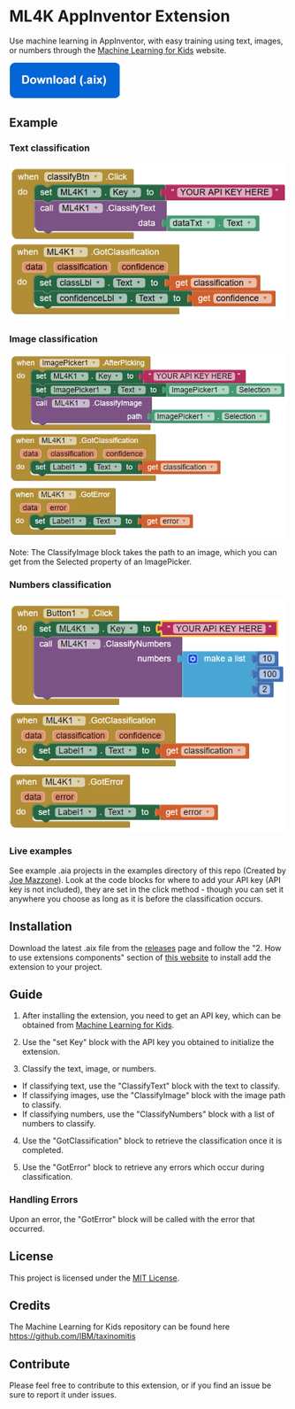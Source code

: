 # ML4K AppInventor Extension
Use machine learning in AppInventor, with easy training using text, images, or numbers through the [Machine Learning for Kids](https://machinelearningforkids.co.uk/) website.

[![Download (.aix)](examples/download.png)](https://github.com/kylecorry31/ML4K-AI-Extension/releases/download/v0.6-beta/ML4K.aix)

## Example

### Text classification
![ML4K Text Example](examples/ml4k-text.PNG)

### Image classification
![ML4K Image Example](examples/ml4k-image.PNG)

Note: The ClassifyImage block takes the path to an image, which you can get from the Selected property of an ImagePicker.

### Numbers classification
![ML4K Number Example](examples/ml4k-numbers.PNG)

### Live examples
See example .aia projects in the examples directory of this repo (Created by [Joe Mazzone](https://github.com/MrMazzone)). Look at the code blocks for where to add your API key (API key is not included), they are set in the click method - though you can set it anywhere you choose as long as it is before the classification occurs.

## Installation
Download the latest .aix file from the [releases](https://github.com/kylecorry31/ML4K-AI-Extension/releases) page and follow the "2. How to use extensions components" section of [this website](http://ai2.appinventor.mit.edu/reference/other/extensions.html) to install add the extension to your project.

## Guide
1. After installing the extension, you need to get an API key, which can be obtained from [Machine Learning for Kids](https://machinelearningforkids.co.uk/).

2. Use the "set Key" block with the API key you obtained to initialize the extension.

3. Classify the text, image, or numbers.
  * If classifying text, use the "ClassifyText" block with the text to classify.
  * If classifying images, use the "ClassifyImage" block with the image path to classify.
  * If classifying numbers, use the "ClassifyNumbers" block with a list of numbers to classify.

4. Use the "GotClassification" block to retrieve the classification once it is completed.

5. Use the "GotError" block to retrieve any errors which occur during classification.

### Handling Errors
Upon an error, the "GotError" block will be called with the error that occurred.

## License
This project is licensed under the [MIT License](LICENSE).

## Credits
The Machine Learning for Kids repository can be found here https://github.com/IBM/taxinomitis

## Contribute
Please feel free to contribute to this extension, or if you find an issue be sure to report it under issues.
